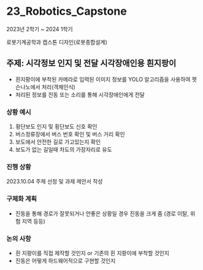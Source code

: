 # 23_Robotics_Capstone
2023년 2학기 ~ 2024 1학기

로봇기계공학과 캡스톤 디자인(로봇종합설계)

## 주제: 시각정보 인지 및 전달 시각장애인용 흰지팡이
- 흰지팡이에 부착된 카메라로 입력된 이미지 정보를 YOLO 알고리즘을 사용하여 젯슨나노에서 처리(객체인식)
- 처리된 정보를 진동 또는 소리를 통해 시각장애인에게 전달

### 상황 예시
1. 횡단보도 인지 및 횡단보도 신호 확인
2. 버스정류장에서 버스 번호 확인 및 버스 거리 확인
3. 보도에서 안전한 길로 가고있는지 확인
4. 보도가 없는 길일때 차도의 가장자리로 유도

### 진행 상황
2023.10.04 주제 선정 및 과제 제안서 작성

### 구체화 계획
- 진동을 통해 경로가 잘못되거나 안좋은 상황일 경우 진동을 크게 줌 (경로 이탈, 위험 지역 등등)

### 논의 사항
- 흰 지팡이를 직접 제작할 것인지 or 기존의 흰 지팡이에 부착할 것인지
- 진동은 어떻게 하드웨어적으로 구현할 것인지
